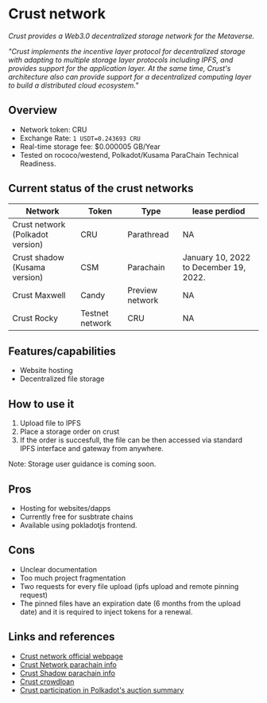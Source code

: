# Crust network
_Crust provides a Web3.0 decentralized storage network for the Metaverse._

_"Crust implements the incentive layer protocol for decentralized storage with adapting to multiple storage layer protocols including IPFS, and provides support for the application layer. At the same time, Crust's architecture also can provide support for a decentralized computing layer to build a distributed cloud ecosystem."_


## Overview
- Network token: CRU
- Exchange Rate: `1 USDT=0.243693 CRU`
- Real-time storage fee: $0.000005 GB/Year
- Tested on rococo/westend, Polkadot/Kusama ParaChain Technical Readiness. 


## Current status of the crust networks

| Network | Token |Type | lease perdiod |
|---|---|---|---|
| Crust network (Polkadot version) | CRU |Parathread | NA |
| Crust shadow (Kusama version) | CSM |Parachain | January 10, 2022 to December 19, 2022. |
| Crust Maxwell | Candy | Preview network | NA |
| Crust Rocky | Testnet network | CRU | NA |

## Features/capabilities

- Website hosting
- Decentralized file storage 

## How to use it

1. Upload file to IPFS
2. Place a storage order on crust
3. If the order is succesfull, the file can be then accessed via standard IPFS interface and gateway from anywhere.

Note: Storage user guidance is coming soon.


## Pros
- Hosting for websites/dapps
- Currently free for susbtrate chains
- Available using pokladotjs frontend.
 
## Cons
- Unclear documentation
- Too much project fragmentation
- Two requests for every file upload (ipfs upload and remote pinning request)
- The pinned files have an expiration date (6 months from the upload date) and it is required to inject tokens for a renewal.

## Links and references

- [Crust network official webpage](https://crust.network/)
- [Crust Network parachain info](https://parachains.info/details/crust_network)
- [Crust Shadow parachain info](https://parachains.info/details/crust_shadow)
- [Crust crowdloan](https://medium.com/crustnetwork/join-the-crust-crowdloan-for-the-polkadot-parachain-slot-auction-5346e385485a)
- [Crust participation in Polkadot's auction summary](https://medium.com/crustnetwork/summary-of-crusts-participation-in-polkadot-slot-auction-platform-cd3857acb325)